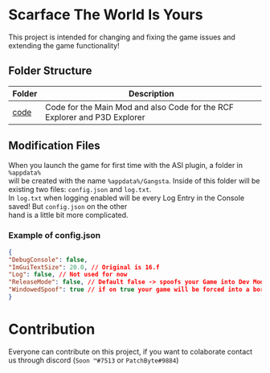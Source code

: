 
# Scarface The World Is Yours
This project is intended for changing and fixing the game issues and extending the game functionality!

## Folder Structure
|  Folder | Description |
| - | - |
| [code](https://github.com/Gangsta-Team/scarface/tree/main/code)  | Code for the Main Mod and also Code for the RCF Explorer and P3D Explorer |

## Modification Files
When you launch the game for first time with the ASI plugin, a folder in `%appdata%` <br> will be created with the name `%appdata%/Gangsta`. Inside of this folder will be existing two files: `config.json` and `log.txt`. <br>In `log.txt` when logging enabled will be every Log Entry in the Console saved! But `config.json` on the other<br>hand is a little bit more complicated.<br>
### Example of config.json
 ```json
 {
"DebugConsole": false,
"ImGuiTextSize": 20.0, // Original is 16.f
"Log": false, // Not used for now
"ReleaseMode": false, // Default false -> spoofs your Game into Dev Mode
"WindowedSpoof": true // if on true your game will be forced into a borderless window mode!
}
```

# Contribution
Everyone can contribute on this project, if you want to colaborate contact us through discord (`Soon ™#7513` or `PatchByte#9884`)
